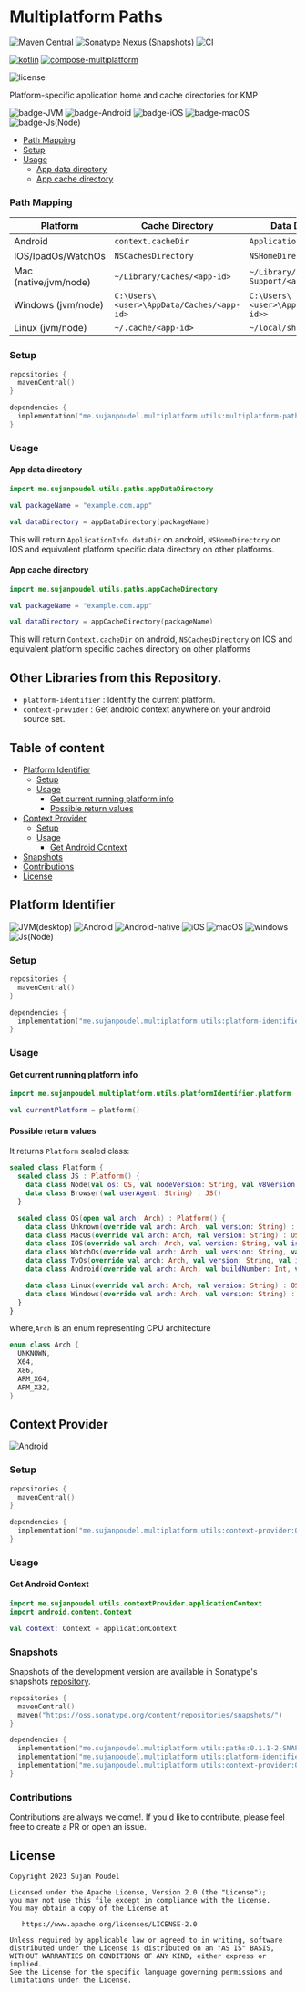 


# Multiplatform Paths

[![Maven Central](https://img.shields.io/maven-central/v/me.sujanpoudel.multiplatform.utils/paths?label=version&color=blue)](https://search.maven.org/search?q=me.sujanpoudel.multiplatform.utils)
[![Sonatype Nexus (Snapshots)](https://img.shields.io/nexus/s/me.sujanpoudel.multiplatform.utils/paths?label=snapshot&server=https%3A%2F%2Fs01.oss.sonatype.org)](https://s01.oss.sonatype.org/content/repositories/snapshots/me/sujanpoudel/multiplatform/)
[![CI](https://github.com/psuzn/multiplatform-paths/actions/workflows/CI.yaml/badge.svg)](https://github.com/psuzn/mp-utils/actions/workflows/CI.yaml)

[![kotlin](https://img.shields.io/badge/kotlin-1.9.21-blue?logo=kotlin)](http://kotlinlang.org)
[![compose-multiplatform](https://img.shields.io/badge/Compose_Multiplatform-1.5.11-blue?logo=jetpackcompose)](https://github.com/JetBrains/compose-jb)

![license](https://img.shields.io/github/license/psuzn/multiplatform-paths?label=License)

Platform-specific application home and cache directories for KMP

![badge-JVM](https://img.shields.io/badge/JVM(desktop)-orange)
![badge-Android](https://img.shields.io/badge/Android-dodgerblue?logo=android&logoColor=white)
![badge-iOS](https://img.shields.io/badge/iOS-gray?logo=apple&logoColor=silver)
![badge-macOS](https://img.shields.io/badge/macOS-gray?logo=apple&logoColor=silver)
![badge-Js(Node)](https://img.shields.io/badge/Js(Node)-limegreen?logo=nodedotjs&logoColor=white)

- [Path Mapping](#setup)
- [Setup](#setup)
- [Usage](#usage)
  - [App data directory](#app-data-directory)
  - [App cache directory](#app-cache-directory)

### Path Mapping

| Platform              | Cache Directory                            | Data Directory                             |
|-----------------------|--------------------------------------------|--------------------------------------------|
| Android               | `context.cacheDir`                         | `ApplicationInfo.dataDir`                  |
| IOS/IpadOs/WatchOs    | `NSCachesDirectory`                        | `NSHomeDirectory`                          |
| Mac (native/jvm/node) | `~/Library/Caches/<app-id>`                | `~/Library/Application Support/<app-id>`   |
| Windows (jvm/node)    | `C:\Users\<user>\AppData/Caches/<app-id>`  | `C:\Users\<user>\AppData/<app-id>>`        |
| Linux (jvm/node)      | `~/.cache/<app-id>`                        |  `~/local/share/<app-id>`                  |

### Setup

```kotlin
repositories {
  mavenCentral()
}

dependencies {
  implementation("me.sujanpoudel.multiplatform.utils:multiplatform-paths:0.1.1")
}
```

### Usage

#### App data directory

```kotlin
import me.sujanpoudel.utils.paths.appDataDirectory

val packageName = "example.com.app"

val dataDirectory = appDataDirectory(packageName)
```

This will return `ApplicationInfo.dataDir` on android, `NSHomeDirectory` on IOS and equivalent platform specific data
directory on other platforms.

#### App cache directory

```kotlin
import me.sujanpoudel.utils.paths.appCacheDirectory

val packageName = "example.com.app"

val dataDirectory = appCacheDirectory(packageName)
```

This will return `Context.cacheDir` on android, `NSCachesDirectory` on IOS and equivalent platform specific caches
directory on other platforms


## Other Libraries from this Repository.
- `platform-identifier` : Identify the current platform.
- `context-provider` : Get android context anywhere on your android source set.

## Table of content

- [Platform Identifier](#platform-identifier)
  - [Setup](#setup-1)
  - [Usage](#usage-1)
    - [Get current running platform info](#get-current-running-platform-info)
    - [Possible return values](#possible-return-values)
- [Context Provider](#context-provider)
  - [Setup](#setup-2)
  - [Usage](#usage-2)
    - [Get Android Context]()
- [Snapshots](#snapshots)
- [Contributions](#contributions)
- [License](#license)



## Platform Identifier

![JVM(desktop)](https://img.shields.io/badge/JVM_(desktop)-orange?logo=freedesktopdoporg)
![Android](https://img.shields.io/badge/Android-dodgerblue?logo=android&logoColor=white)
![Android-native](https://img.shields.io/badge/Native-dodgerblue?logo=android&logoColor=white)
![iOS](https://img.shields.io/badge/iOS-gray?logo=apple&logoColor=silver)
![macOS](https://img.shields.io/badge/macOS-gray?logo=apple&logoColor=silver)
![windows](https://img.shields.io/badge/Windows-deepskyblue?logo=windows&logoColor=white)
![Js(Node)](https://img.shields.io/badge/Javascript-lightslategrey?logo=javascript&logoColor=white)

### Setup

```kotlin
repositories {
  mavenCentral()
}

dependencies {
  implementation("me.sujanpoudel.multiplatform.utils:platform-identifier:0.1.1")
}
```

### Usage

#### Get current running platform info

```kotlin
import me.sujanpoudel.multiplatform.utils.platformIdentifier.platform

val currentPlatform = platform()

```

#### Possible return values

It returns `Platform` sealed class:

```kotlin
sealed class Platform {
  sealed class JS : Platform() {
    data class Node(val os: OS, val nodeVersion: String, val v8Version: String) : JS()
    data class Browser(val userAgent: String) : JS()
  }

  sealed class OS(open val arch: Arch) : Platform() {
    data class Unknown(override val arch: Arch, val version: String) : OS(arch)
    data class MacOs(override val arch: Arch, val version: String) : OS(arch)
    data class IOS(override val arch: Arch, val version: String, val isSimulator: Boolean) : OS(arch)
    data class WatchOs(override val arch: Arch, val version: String, val isSimulator: Boolean) : OS(arch)
    data class TvOs(override val arch: Arch, val version: String, val isSimulator: Boolean) : OS(arch)
    data class Android(override val arch: Arch, val buildNumber: Int, val androidVersion: String, val isWatch: Boolean, val isTv: Boolean) : OS(arch)

    data class Linux(override val arch: Arch, val version: String) : OS(arch)
    data class Windows(override val arch: Arch, val version: String) : OS(arch)
  }
}
```

where,`Arch` is an enum representing CPU architecture

```kotlin
enum class Arch {
  UNKNOWN,
  X64,
  X86,
  ARM_X64,
  ARM_X32,
}
```

## Context Provider

![Android](https://img.shields.io/badge/Android-dodgerblue?logo=android&logoColor=white)

### Setup

```kotlin
repositories {
  mavenCentral()
}

dependencies {
  implementation("me.sujanpoudel.multiplatform.utils:context-provider:0.1.1")
}
```

### Usage

#### Get Android Context

```kotlin
import me.sujanpoudel.utils.contextProvider.applicationContext
import android.content.Context

val context: Context = applicationContext

```

### Snapshots

Snapshots of the development version are available in Sonatype's
snapshots [repository](https://s01.oss.sonatype.org/content/repositories/snapshots/me/sujanpoudel/multiplatform).

```kotlin
repositories {
  mavenCentral()
  maven("https://oss.sonatype.org/content/repositories/snapshots/")
}

dependencies {
  implementation("me.sujanpoudel.multiplatform.utils:paths:0.1.1-2-SNAPSHOT")
  implementation("me.sujanpoudel.multiplatform.utils:platform-identifier:0.1.1-2-SNAPSHOT")
  implementation("me.sujanpoudel.multiplatform.utils:context-provider:0.1.1-2-SNAPSHOT")
}
```

### Contributions

Contributions are always welcome!. If you'd like to contribute, please feel free to create a PR or
open an issue.

## License

```
Copyright 2023 Sujan Poudel

Licensed under the Apache License, Version 2.0 (the "License");
you may not use this file except in compliance with the License.
You may obtain a copy of the License at

   https://www.apache.org/licenses/LICENSE-2.0

Unless required by applicable law or agreed to in writing, software
distributed under the License is distributed on an "AS IS" BASIS,
WITHOUT WARRANTIES OR CONDITIONS OF ANY KIND, either express or implied.
See the License for the specific language governing permissions and
limitations under the License.
```
